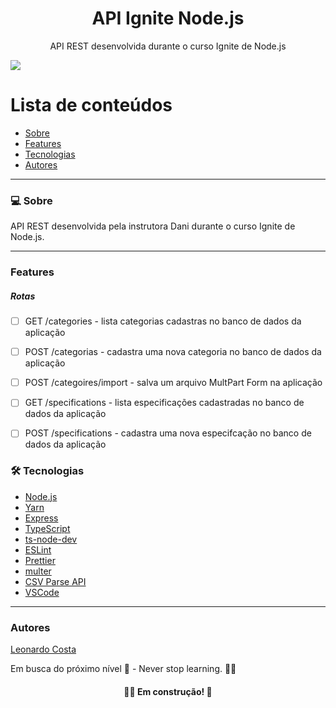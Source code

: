 <h1 align="center">API Ignite Node.js</h1>
<p align="center">API REST desenvolvida durante o curso Ignite de Node.js</p>
<img src="https://img.shields.io/badge/NODEJS-STUDY-green">

# Lista de conteúdos

<!--ts-->

- [Sobre](#sobre)
- [Features](#features)
- [Tecnologias](#tecnologias)
- [Autores](#autores)
<!--te-->

---

### 💻 Sobre

API REST desenvolvida pela instrutora Dani durante o curso Ignite de Node.js.

---

### Features

##### Rotas

- [ ] GET /categories - lista categorias cadastras no banco de dados da aplicação

- [ ] POST /categorias - cadastra uma nova categoria no banco de dados da aplicação

- [ ] POST /categoires/import - salva um arquivo MultPart Form na aplicação

- [ ] GET /specifications - lista especificações cadastradas no banco de dados da aplicação

- [ ] POST /specifications - cadastra uma nova especifcação no banco de dados da aplicação

### 🛠 Tecnologias

- [Node.js](https://nodejs.org/en/)
- [Yarn](https://yarnpkg.com/)
- [Express](https://expressjs.com/pt-br/)
- [TypeScript](https://www.typescriptlang.org/)
- [ts-node-dev](https://www.npmjs.com/package/ts-node-dev)
- [ESLint](https://eslint.org/)
- [Prettier](https://prettier.io/)
- [multer](https://www.npmjs.com/package/multer)
- [CSV Parse API](https://csv.js.org/parse/api/)
- [VSCode](https://code.visualstudio.com/)
---

### Autores

[Leonardo Costa](https://www.linkedin.com/in/leonardo-da-silva-costa/)

Em busca do próximo nível 🚀 - Never stop learning. 🧑‍🎓

<h4 align="center"> 
	🧑‍🔧 Em construção! 🚧
</h4>
